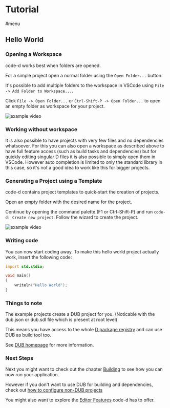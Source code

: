 # Tutorial

#menu

## Hello World

### Opening a Workspace

code-d works best when folders are opened.

For a simple project open a normal folder using the `Open Folder...` button.

It's possible to add multiple folders to the workspace in VSCode using `File -> Add Folder to Workspace...`.

Click `File -> Open Folder...` or `Ctrl-Shift-P -> Open Folder...` to open an empty folder as workspace for your project.

![example video](video_open_folder.gif)

### Working without workspace

It is also possible to have projects with very few files and no dependencies whatsoever. For this you can also open a workspace as described above to have full feature access (such as build tasks and dependencies) but for quickly editing singular D files it is also possible to simply open them in VSCode. However auto completion is limited to only the standard library in this case, so it's not a good idea to work like this for bigger projects.

### Generating a Project using a Template

code-d contains project templates to quick-start the creation of projects.

Open an empty folder with the desired name for the project.

Continue by opening the command palette (F1 or Ctrl-Shift-P) and run `code-d: Create new project`. Follow the wizard to create the project.

![example video](video_create_project.gif)

### Writing code

You can now start coding away. To make this hello world project actually work, insert the following code:

```d
import std.stdio;

void main()
{
	writeln("Hello World");
}
```

### Things to note

The example projects create a DUB project for you. (Noticable with the dub.json or dub.sdl file which is present at root level)

This means you have access to the whole [D package registry](https://code.dlang.org) and can use DUB as build tool too.

See [DUB homepage](https://dub.pm) for more information.

### Next Steps

Next you might want to check out the chapter [Building](building.md) to see how you can now run your application.

However if you don't want to use DUB for building and dependencies, check out [how to configure non-DUB projects](non-dub.md)

You might also want to explore the [Editor Features](editing.md) code-d has to offer.
